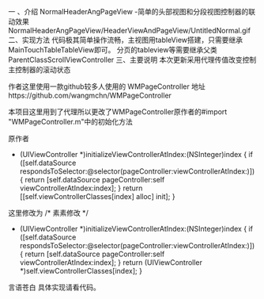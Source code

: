  一 、介绍
 NormalHeaderAngPageView
 -简单的头部视图和分段视图控制器的联动效果
NormalHeaderAngPageView/HeaderViewAndPageView/UntitledNormal.gif
 二、实现方法
代码极其简单操作流畅，主视图用tableView搭建，只需要继承MainTouchTableTableView即可。
分页的tableview等需要继承父类ParentClassScrollViewController
三、主要说明
本次更新采用代理传值改变控制主控制器的滚动状态

作者这里使用一款github较多人使用的 WMPageController 地址https://github.com/wangmchn/WMPageController

本项目这里用到了代理所以更改了WMPageController原作者的#import "WMPageController.m"中的初始化方法

原作者
- (UIViewController *)initializeViewControllerAtIndex:(NSInteger)index {
    if ([self.dataSource respondsToSelector:@selector(pageController:viewControllerAtIndex:)]) {
        return [self.dataSource pageController:self viewControllerAtIndex:index];
    }
    return [[self.viewControllerClasses[index] alloc] init];
}

这里修改为
/*  素素修改 */
- (UIViewController *)initializeViewControllerAtIndex:(NSInteger)index {
    if ([self.dataSource respondsToSelector:@selector(pageController:viewControllerAtIndex:)]) {
        return [self.dataSource pageController:self viewControllerAtIndex:index];
    }
    return (UIViewController *)self.viewControllerClasses[index];
}

言语苍白 具体实现请看代码。 
